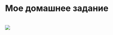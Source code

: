 <h1>Мое домашнее задание<h1>
<img src="https://i.pinimg.com/originals/9e/a9/3b/9ea93b38a0a35b5c7a03ec75da37cd5d.jpg">
 

